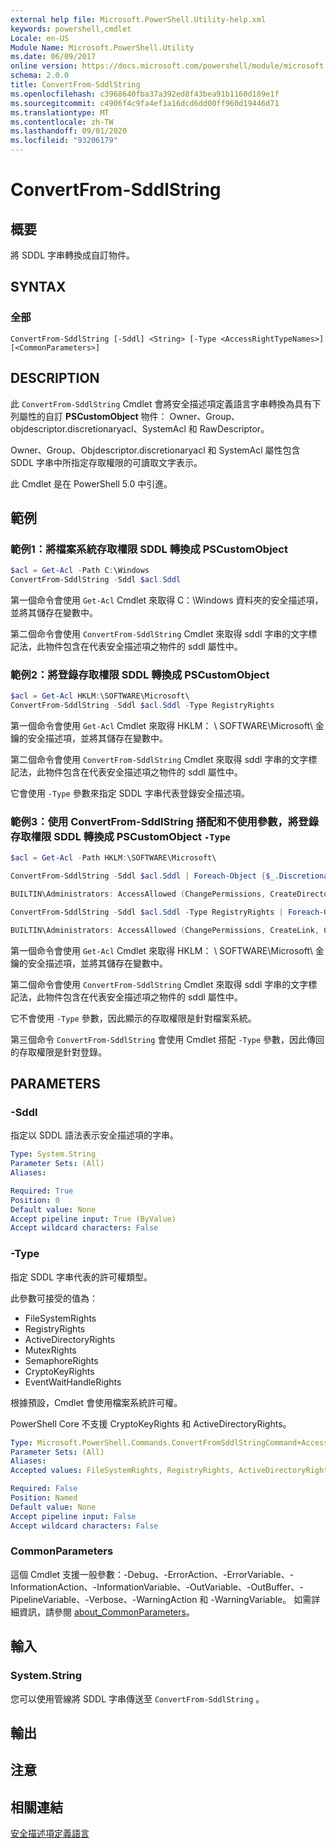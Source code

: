 ```yaml
---
external help file: Microsoft.PowerShell.Utility-help.xml
keywords: powershell,cmdlet
Locale: en-US
Module Name: Microsoft.PowerShell.Utility
ms.date: 06/09/2017
online version: https://docs.microsoft.com/powershell/module/microsoft.powershell.utility/convertfrom-sddlstring?view=powershell-7&WT.mc_id=ps-gethelp
schema: 2.0.0
title: ConvertFrom-SddlString
ms.openlocfilehash: c3968640fba37a392ed8f43bea91b1160d189e1f
ms.sourcegitcommit: c4906f4c9fa4ef1a16dcd6dd00ff960d19446d71
ms.translationtype: MT
ms.contentlocale: zh-TW
ms.lasthandoff: 09/01/2020
ms.locfileid: "93206179"
---
```

# ConvertFrom-SddlString

## 概要
將 SDDL 字串轉換成自訂物件。

## SYNTAX

### 全部

```
ConvertFrom-SddlString [-Sddl] <String> [-Type <AccessRightTypeNames>] [<CommonParameters>]
```

## DESCRIPTION

此 `ConvertFrom-SddlString` Cmdlet 會將安全描述項定義語言字串轉換為具有下列屬性的自訂 **PSCustomObject** 物件： Owner、Group、objdescriptor.discretionaryacl、SystemAcl 和 RawDescriptor。

Owner、Group、Objdescriptor.discretionaryacl 和 SystemAcl 屬性包含 SDDL 字串中所指定存取權限的可讀取文字表示。

此 Cmdlet 是在 PowerShell 5.0 中引進。

## 範例

### 範例1：將檔案系統存取權限 SDDL 轉換成 PSCustomObject

```powershell
$acl = Get-Acl -Path C:\Windows
ConvertFrom-SddlString -Sddl $acl.Sddl
```

第一個命令會使用 `Get-Acl` Cmdlet 來取得 C：\Windows 資料夾的安全描述項，並將其儲存在變數中。

第二個命令會使用 `ConvertFrom-SddlString` Cmdlet 來取得 sddl 字串的文字標記法，此物件包含在代表安全描述項之物件的 sddl 屬性中。

### 範例2：將登錄存取權限 SDDL 轉換成 PSCustomObject

```powershell
$acl = Get-Acl HKLM:\SOFTWARE\Microsoft\
ConvertFrom-SddlString -Sddl $acl.Sddl -Type RegistryRights
```

第一個命令會使用 `Get-Acl` Cmdlet 來取得 HKLM： \ SOFTWARE\Microsoft\ 金鑰的安全描述項，並將其儲存在變數中。

第二個命令會使用 `ConvertFrom-SddlString` Cmdlet 來取得 sddl 字串的文字標記法，此物件包含在代表安全描述項之物件的 sddl 屬性中。

它會使用 `-Type` 參數來指定 SDDL 字串代表登錄安全描述項。

### 範例3：使用 ConvertFrom-SddlString 搭配和不使用參數，將登錄存取權限 SDDL 轉換成 PSCustomObject `-Type`

```powershell
$acl = Get-Acl -Path HKLM:\SOFTWARE\Microsoft\

ConvertFrom-SddlString -Sddl $acl.Sddl | Foreach-Object {$_.DiscretionaryAcl[0]}

BUILTIN\Administrators: AccessAllowed (ChangePermissions, CreateDirectories, Delete, ExecuteKey, FullControl, GenericExecute, GenericWrite, ListDirectory, ReadExtendedAttributes, ReadPermissions, TakeOwnership, Traverse, WriteData, WriteExtendedAttributes, WriteKey)

ConvertFrom-SddlString -Sddl $acl.Sddl -Type RegistryRights | Foreach-Object {$_.DiscretionaryAcl[0]}

BUILTIN\Administrators: AccessAllowed (ChangePermissions, CreateLink, CreateSubKey, Delete, EnumerateSubKeys, ExecuteKey, FullControl, GenericExecute, GenericWrite, Notify, QueryValues, ReadPermissions, SetValue, TakeOwnership, WriteKey)
```

第一個命令會使用 `Get-Acl` Cmdlet 來取得 HKLM： \ SOFTWARE\Microsoft\ 金鑰的安全描述項，並將其儲存在變數中。

第二個命令會使用 `ConvertFrom-SddlString` Cmdlet 來取得 sddl 字串的文字標記法，此物件包含在代表安全描述項之物件的 sddl 屬性中。

它不會使用 `-Type` 參數，因此顯示的存取權限是針對檔案系統。

第三個命令 `ConvertFrom-SddlString` 會使用 Cmdlet 搭配 `-Type` 參數，因此傳回的存取權限是針對登錄。

## PARAMETERS

### -Sddl

指定以 SDDL 語法表示安全描述項的字串。

```yaml
Type: System.String
Parameter Sets: (All)
Aliases:

Required: True
Position: 0
Default value: None
Accept pipeline input: True (ByValue)
Accept wildcard characters: False
```

### -Type

指定 SDDL 字串代表的許可權類型。

此參數可接受的值為：

- FileSystemRights
- RegistryRights
- ActiveDirectoryRights
- MutexRights
- SemaphoreRights
- CryptoKeyRights
- EventWaitHandleRights

根據預設，Cmdlet 會使用檔案系統許可權。

PowerShell Core 不支援 CryptoKeyRights 和 ActiveDirectoryRights。

```yaml
Type: Microsoft.PowerShell.Commands.ConvertFromSddlStringCommand+AccessRightTypeNames
Parameter Sets: (All)
Aliases:
Accepted values: FileSystemRights, RegistryRights, ActiveDirectoryRights, MutexRights, SemaphoreRights, CryptoKeyRights, EventWaitHandleRights

Required: False
Position: Named
Default value: None
Accept pipeline input: False
Accept wildcard characters: False
```

### CommonParameters

這個 Cmdlet 支援一般參數：-Debug、-ErrorAction、-ErrorVariable、-InformationAction、-InformationVariable、-OutVariable、-OutBuffer、-PipelineVariable、-Verbose、-WarningAction 和 -WarningVariable。 如需詳細資訊，請參閱 [about_CommonParameters](https://go.microsoft.com/fwlink/?LinkID=113216)。

## 輸入

### System.String

您可以使用管線將 SDDL 字串傳送至 `ConvertFrom-SddlString` 。

## 輸出

## 注意

## 相關連結

[安全描述項定義語言](/windows/win32/secauthz/security-descriptor-definition-language)
